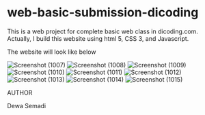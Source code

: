 # web-basic-submission-dicoding
This is a web project for complete basic web class in dicoding.com. Actually, I build this website using html 5, CSS 3, and Javascript. 

The website will look like below

![Screenshot (1007)](https://user-images.githubusercontent.com/66185022/83864279-b7bb1400-a74e-11ea-8597-e2c4ed1dc7f3.png)
![Screenshot (1008)](https://user-images.githubusercontent.com/66185022/83864351-d3beb580-a74e-11ea-9016-e688b40fbd05.png)
![Screenshot (1009)](https://user-images.githubusercontent.com/66185022/83864425-e89b4900-a74e-11ea-9a57-a4948e34beb9.png)
![Screenshot (1010)](https://user-images.githubusercontent.com/66185022/83864435-ec2ed000-a74e-11ea-98cc-059a4f968b56.png)
![Screenshot (1011)](https://user-images.githubusercontent.com/66185022/83864441-ef29c080-a74e-11ea-9098-113e39b08db9.png)
![Screenshot (1012)](https://user-images.githubusercontent.com/66185022/83864451-f2bd4780-a74e-11ea-947f-468a58ae3559.png)
![Screenshot (1013)](https://user-images.githubusercontent.com/66185022/83864458-f5b83800-a74e-11ea-8641-3aa7acbf923e.png)
![Screenshot (1014)](https://user-images.githubusercontent.com/66185022/83864464-f8b32880-a74e-11ea-9eef-d59ac23987e5.png)
![Screenshot (1015)](https://user-images.githubusercontent.com/66185022/83864478-fbae1900-a74e-11ea-936b-aa0b1275eff6.png)

AUTHOR

Dewa Semadi
